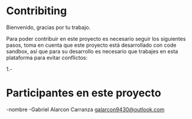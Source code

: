 # Contribiting

Bienvenido, gracias por tu trabajo.

Para poder contribuir en este proyecto es necesario seguir los siguientes pasos, toma en cuenta que este proyecto está desarrollado con code sandbox, así que para su desarrollo es necesario que trabajes en esta plataforma para evitar conflictos:

1.-

# Participantes en este proyecto

-nombre <correo>
-Gabriel Alarcon Carranza <galarcon9430@outlook.com>
